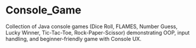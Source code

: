 # Console_Game
Collection of Java console games (Dice Roll, FLAMES, Number Guess, Lucky Winner, Tic-Tac-Toe, Rock-Paper-Scissor) demonstrating OOP, input handling,  and beginner-friendly game with Console UX.
